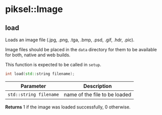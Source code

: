 <h1>piksel::Image</h1>

## load

Loads an image file (.jpg, .png, .tga, .bmp, .psd, .gif, .hdr, .pic).

Image files should be placed in the `data` directory for them to be available for both, native and web builds.

This function is expected to be called in `setup`.

```cpp
int load(std::string filename);
```

|Parameter|Description|
|-|-|
|`std::string filename`|name of the file to be loaded|

**Returns** 1 if the image was loaded successfully, 0 otherwise.
